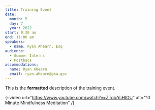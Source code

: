 ```yaml
---
title: Training Event
date:
  month: 5
  day: 7
  year: 2022
start: 9:30 am
end: 11:00 am
speakers:
  - name: Ryan Ahearn, Esq
audience:
  - Summer Interns
  - Postbacs
accommodations:
  name: Ryan Ahearn
  email: ryan.ahearn@gsa.gov
---
```

This is the **formatted** description of the training event.

{::video url="https://www.youtube.com/watch?v=ZToicYcHIOU" alt="10 Minute Mindfulness Meditation" /}
